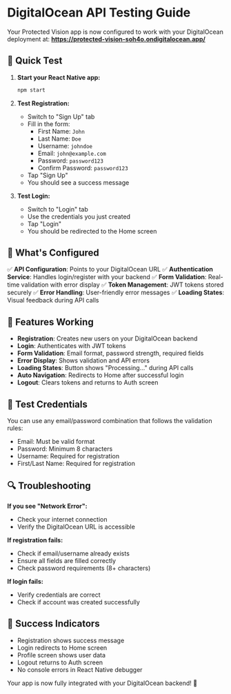 # DigitalOcean API Testing Guide

Your Protected Vision app is now configured to work with your DigitalOcean deployment at:
**https://protected-vision-soh4o.ondigitalocean.app/**

## 🚀 Quick Test

1. **Start your React Native app:**
   ```bash
   npm start
   ```

2. **Test Registration:**
   - Switch to "Sign Up" tab
   - Fill in the form:
     - First Name: `John`
     - Last Name: `Doe`
     - Username: `johndoe`
     - Email: `john@example.com`
     - Password: `password123`
     - Confirm Password: `password123`
   - Tap "Sign Up"
   - You should see a success message

3. **Test Login:**
   - Switch to "Login" tab
   - Use the credentials you just created
   - Tap "Login"
   - You should be redirected to the Home screen

## 🔧 What's Configured

✅ **API Configuration**: Points to your DigitalOcean URL
✅ **Authentication Service**: Handles login/register with your backend
✅ **Form Validation**: Real-time validation with error display
✅ **Token Management**: JWT tokens stored securely
✅ **Error Handling**: User-friendly error messages
✅ **Loading States**: Visual feedback during API calls

## 📱 Features Working

- **Registration**: Creates new users on your DigitalOcean backend
- **Login**: Authenticates with JWT tokens
- **Form Validation**: Email format, password strength, required fields
- **Error Display**: Shows validation and API errors
- **Loading States**: Button shows "Processing..." during API calls
- **Auto Navigation**: Redirects to Home after successful login
- **Logout**: Clears tokens and returns to Auth screen

## 🧪 Test Credentials

You can use any email/password combination that follows the validation rules:
- Email: Must be valid format
- Password: Minimum 8 characters
- Username: Required for registration
- First/Last Name: Required for registration

## 🔍 Troubleshooting

**If you see "Network Error":**
- Check your internet connection
- Verify the DigitalOcean URL is accessible

**If registration fails:**
- Check if email/username already exists
- Ensure all fields are filled correctly
- Check password requirements (8+ characters)

**If login fails:**
- Verify credentials are correct
- Check if account was created successfully

## 🎉 Success Indicators

- Registration shows success message
- Login redirects to Home screen
- Profile screen shows user data
- Logout returns to Auth screen
- No console errors in React Native debugger

Your app is now fully integrated with your DigitalOcean backend! 🚀
